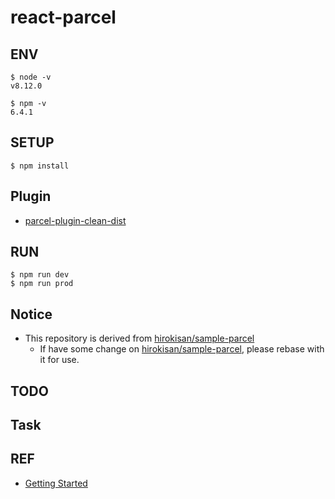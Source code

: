 # react-parcel

## ENV
```
$ node -v
v8.12.0

$ npm -v
6.4.1
```

## SETUP
```
$ npm install
```

## Plugin
* [parcel-plugin-clean-dist](https://www.npmjs.com/package/parcel-plugin-clean-dist)

## RUN
```
$ npm run dev
$ npm run prod
```

## Notice
* This repository is derived from [hirokisan/sample-parcel](https://github.com/hirokisan/sample-parcel)
	* If have some change on [hirokisan/sample-parcel](https://github.com/hirokisan/sample-parcel), please rebase with it for use.

## TODO

## Task

## REF
* [Getting Started](https://parceljs.org/getting_started.html)
